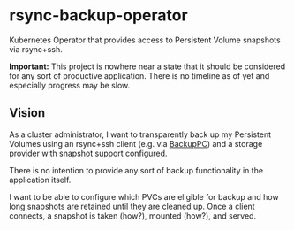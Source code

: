 # rsync-backup-operator
Kubernetes Operator that provides access to Persistent Volume snapshots via rsync+ssh.

**Important:** This project is nowhere near a state that it should be considered for any sort of
productive application. There is no timeline as of yet and especially progress may be slow.

## Vision
As a cluster administrator, I want to transparently back up my Persistent Volumes
using an rsync+ssh client (e.g. via [BackupPC](https://backuppc.github.io/backuppc/))
and a storage provider with snapshot support configured.

There is no intention to provide any sort of backup functionality in the application itself.

I want to be able to configure which PVCs are eligible for backup and how long snapshots
are retained until they are cleaned up. Once a client connects, a snapshot is taken
(how?), mounted (how?), and served.

